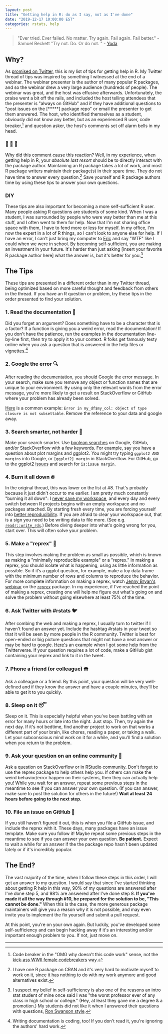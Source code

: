 ```yaml
---
layout: post
title: "Getting help in R: do as I say, not as I've done"
date: "2019-12-17 10:00:00 EST"
categories: rstats, help
---
```




> "Ever tried. Ever failed. No matter. Try again. Fail again. Fail better." - Samuel Beckett 
> "Try not. Do. Or do not. " - [Yoda](https://youtu.be/BQ4yd2W50No)

## Why?

As [promised on Twitter](https://twitter.com/sctyner/status/1195425981781151745?s=20), this is my list of tips for getting help in R. My Twitter thread of tips was inspired by something I witnessed at the end of a webinar. The webinar presenter is the author of many popular R packages, and so the webinar drew a very large audience (hundreds of people). The webinar was great, and the host was effusive afterwards. Unfortunately, the praise went a bit off the rails, and included the host telling attendees that the presenter is "always on GitHub" and if they have additional questions to "post issues on the [*****] package repo" or email the presenter to get them answered. The host, who identified themselves as a student, obviously did not know any better, but as an experienced R user, code breaker,[^1] and question asker, the host's comments set off alarm bells in my head. 

### 🔔 🔔 🔔

Why did this comment cause this reaction? Well, in my experience, when getting help in R, your *absolute last resort* should be to directly interact with the package author. Maintaining an R package takes a lot of work, and most R package writers maintain their package(s) in their spare time. They do not have time to answer every question.[^2] Save yourself and R package authors time by using these tips to answer your own questions.

<!--
Also in my experience, if you go right for the package author, there are two likely outcomes:  

1. They will ignore or not see your question.  
2. They will reply to you snarkily. (This is especially likely if the package is very popular, the author happens to be having a bad day, and/or they have already seen your question 100 times from others.)  

Note how neither of these outcomes involve getting your question answered. 

In the best case, you're left with nothing, and in the worst case you feel discouraged. Oftentimes, snark goes too far, and the package author is in the wrong. Other times, however, consider the perspective of the author: they have spent hours and hours developing this software, only to be bombarded by simple questions that could be answered by reading the documentation more closely. 

I know how I feel when I sense that my time is being wasted, and I am often tempted to snark. Package authors are humans too, so it makes sense that they would lash out when their time is being wasted and their work is undervalued.^[Writing documentation is coding, too! If you don't read it, you're ignoring the authors' hard work.] 

In addition, electronic communication can be read in different ways by different people, and the meaning is not always clear.^[My initial tweet about this was very snarky, and I came off a lot angrier than I was. As I said above, the well-intentioned host's comments set off alarm bells for me. The anger that came across was more directed at myself than the webinar host, leftover from previous incidents where I was "called out" for asking bad questions online.] Maybe the author didn't intend to be snarky, or maybe they did but it came off harsher than necessary. Either way, you can't know what they were thinking. Avoid this negativity and ambiguity entirely, and save yourself and R package authors time by using these tips to answer your own questions.  
-->

### DIY

These tips are also important for becoming a more self-sufficient R user. Many people asking R questions are students of some kind. When I was a student, I was surrounded by people who were way better than me at this stuff, and I often went to them for help. Now that I'm not sharing office space with them, I have to fend more or less for myself. In my office, I'm now the expert in a lot of R things, so I can't look to anyone else for help. If I have an error, I can't just bring my computer to [Eric](https://erichare.me/) and say "WTF" like I could when we were in school. By becoming self-sufficient, you are making an investment in your future. It's harder than just asking [insert your favorite R package author here] what the answer is, but it's better for you.[^3]

## The Tips

These tips are presented in a different order than in my Twitter thread, being optimized based on more careful thought and feedback from others in the thread. If you have an R question or problem, try these tips in the order presented to find your solution. 

### 1. Read the documentation 📖

Did you forget an argument? Does something have to be a character that is a factor? If a function is giving you a weird error, read the documentation! If you don't have the patience, run the examples in the documentation line-by-line first, then try to apply it to your context. R folks get famously testy online when you ask a question that is answered in the help files or vignettes.[^4] 

### 2. Google the error 🔍

After reading the documentation, you should Google the error message. In your search, make sure you remove any object or function names that are unique to your environment. By using only the relevant words from the error message, you're more likely to get a result on StackOverflow or GitHub where your problem has already been solved. 

[Here](https://twitter.com/JennyBryan/status/1199128468622999553?s=20) is a common example: `Error in my_df$my_col: object of type closure is not subsettable`. Remove the reference to your data and google away. 

### 3. Search smarter, not harder 🧠

Make your search smarter. Use [boolean searches](https://www.mcgill.ca/caps/files/caps/gcs2014_linkedinbooleansearchtips.pdf) on Google, GitHub, and/or StackOverflow with a few keywords. For example, say you have a question about plot margins and ggplot2. You might try typing `ggplot2 AND margins` into Google, or `[ggplot2] margin` in StackOverflow. For GitHub, go to the ggplot2 [issues](https://github.com/tidyverse/ggplot2/issues) and search for `is:issue margin`. 

### 4. Burn it all down 🔥

In the original thread, this was lower on the list at #8. That's probably because it just didn't occur to me earlier. I am pretty much constantly "burning it all down": I [never save my workspace](https://twitter.com/robinson_es/status/1202022415422967808), and every day and every switch between R projects begins with an empty workspace and no packages attached. By starting fresh every time, you are forcing yourself into [better reproducibility](https://twitter.com/hadleywickham/status/1032665959734108160?s=20). If you are afraid to clear your workspace out, that is a sign you need to be writing data to file more. (See e.g. [`readr::write_rds`](https://readr.tidyverse.org/reference/read_rds.html).) Before diving deeper into what's going wrong for you, start over. This will often solve your problem.


### 5. Make a "reprex" 🔁

This step involves making the problem as small as possible,  which is known as making a "minimally reproducible example" or a "reprex."  In making a reprex, you should isolate what is happening, using as little information as possible. So if it’s a ggplot question, for example, make a toy data frame with the minimum number of rows and columns to reproduce the behavior. For more complete information on making a reprex, watch [Jenny Bryan's webinar](https://resources.rstudio.com/webinars/help-me-help-you-creating-reproducible-examples-jenny-bryan) on the [`reprex`](https://reprex.tidyverse.org/) package. 
In my experience, if I've reached the point of making a reprex, creating one will help me figure out what's going on and solve the problem without going elsewhere at least 75% of the time. 

### 6. Ask Twitter with #rstats 🐦

After combing the web and making a reprex, I usually turn to twitter if I haven't found an answer yet. Include the hashtag #rstats in your tweet so that it will be seen by more people in the R community. Twitter is best for open-ended or big picture questions that might not have a neat answer or may be hard to google. [Here's](https://twitter.com/sctyner/status/1099081161064763393?s=20) an example when I got some help from the Twitterverse. If your question requires a lot of code, make a GitHub gist containing your reprex and link to it in the tweet. 

### 7. Phone a friend (or colleague) ☎️

Ask a colleague or a friend. By this point, your question will be very well-defined and if they know the answer and have a couple minutes, they’ll be able to get it to you quickly. 

### 8. Sleep on it 😴

Sleep on it. This is especially helpful when you've been battling with an error for many hours or late into the night. Just stop. Then, try again the next day. If it's not bedtime, find another project to work on that works a different part of your brain, like chores, reading a paper, or taking a walk. Let your subconscious mind work on it for a while, and you'll find a solution when you return to the problem. 

### 9. Ask your question on an online community 💬

Ask a question on StackOverflow or in RStudio community. Don't forget to use the reprex package to help others help you. If others can make the weird behavior/error happen on their systems, then they can actually help you!  While you wait for an answer, repeat some previous steps in the meantime to see if you can answer your own question. (If you can answer, make sure to post the solution for others in the future!) **Wait at least 24 hours before going to the next step.**

### 10. File an issue on GitHub 🙋

If you still haven't figured it out, this is when you file a GitHub issue, and include the reprex with it. These days, many packages have an issue template. Make sure you follow it! Maybe repeat some previous steps in the meantime to see if you can answer your own question. **Be patient.** Expect to wait a while for an answer if the the package repo hasn't been updated lately or if it's incredibly popular.  

## The End? 

The vast majority of the time, when I follow these steps in this order, I will get an answer to my question. I would say that since I've started thinking about getting R help in this way, 90% of my questions are answered after I've done step 5, and 98% are answered after I've done step 8.  **If you've made it all the way through #10, be prepared for the solution to be, "This cannot be done."** When this is the case, the more generous package maintainers will give you a reason why it is not possible, and may even invite you to implement the fix yourself and submit a pull request. 

At this point, you're on your own again. But luckily, you've developed some self-sufficiency and can begin hacking away if it's an interesting and/or important enough problem to you. If not, just move on.  

---

[^1]: Code breaker in the "OMG why doesn't this code work" sense, not the [kick-ass WWII female codebreakers](https://www.smithsonianmag.com/history/how-women-codebreakers-wwii-helped-win-war-180965058/) way.

[^2]: I have one R package on CRAN and it's very hard to motivate myself to work on it, since it has nothing to do with my work anymore and good alternatives exist.

[^3]: I suspect my belief in self-sufficiency is also one of the reasons an intro stat student of mine once said I was "the worst professor ever of any class in high school or college." (Hey, at least they gave me a degree & a promotion.) My students did not like it when I answered their questions with questions, [Ron Swanson style](https://vimeo.com/53975076).

[^4]: Writing documentation is coding, too! If you don't read it, you're ignoring the authors' hard work.

<!--
Tweet text: 
My Top 10 Tips for Getting Help in R:
TL;DR:
📖Read the documentation
🔍Google the error
🧠Search smarter, not harder
🔥Burn it all down
🔁Make a reprex
🐦Ask Twitter with #rstats
☎️Phone a friend
😴Sleep on it
💬Ask your question on an online community
🙋File an issue on GitHub
--> 
